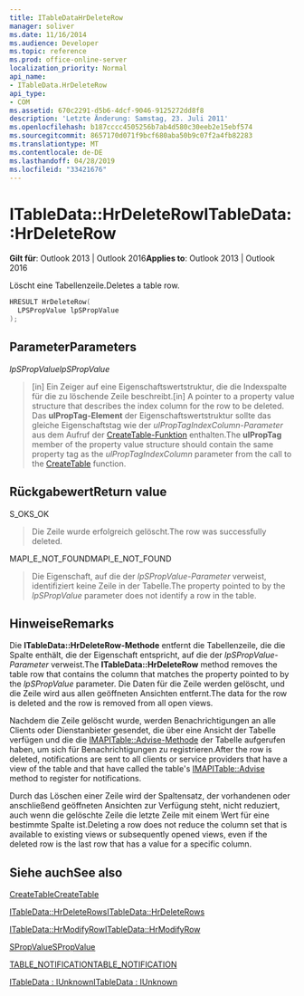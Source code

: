```yaml
---
title: ITableDataHrDeleteRow
manager: soliver
ms.date: 11/16/2014
ms.audience: Developer
ms.topic: reference
ms.prod: office-online-server
localization_priority: Normal
api_name:
- ITableData.HrDeleteRow
api_type:
- COM
ms.assetid: 670c2291-d5b6-4dcf-9046-9125272dd8f8
description: 'Letzte Änderung: Samstag, 23. Juli 2011'
ms.openlocfilehash: b187cccc4505256b7ab4d580c30eeb2e15ebf574
ms.sourcegitcommit: 8657170d071f9bcf680aba50b9c07f2a4fb82283
ms.translationtype: MT
ms.contentlocale: de-DE
ms.lasthandoff: 04/28/2019
ms.locfileid: "33421676"
---
```

# <a name="itabledatahrdeleterow"></a><span data-ttu-id="5788b-103">ITableData::HrDeleteRow</span><span class="sxs-lookup"><span data-stu-id="5788b-103">ITableData::HrDeleteRow</span></span>

  
  
<span data-ttu-id="5788b-104">**Gilt für**: Outlook 2013 | Outlook 2016</span><span class="sxs-lookup"><span data-stu-id="5788b-104">**Applies to**: Outlook 2013 | Outlook 2016</span></span> 
  
<span data-ttu-id="5788b-105">Löscht eine Tabellenzeile.</span><span class="sxs-lookup"><span data-stu-id="5788b-105">Deletes a table row.</span></span>
  
```cpp
HRESULT HrDeleteRow(
  LPSPropValue lpSPropValue
);
```

## <a name="parameters"></a><span data-ttu-id="5788b-106">Parameter</span><span class="sxs-lookup"><span data-stu-id="5788b-106">Parameters</span></span>

 <span data-ttu-id="5788b-107">_lpSPropValue_</span><span class="sxs-lookup"><span data-stu-id="5788b-107">_lpSPropValue_</span></span>
  
> <span data-ttu-id="5788b-108">[in] Ein Zeiger auf eine Eigenschaftswertstruktur, die die Indexspalte für die zu löschende Zeile beschreibt.</span><span class="sxs-lookup"><span data-stu-id="5788b-108">[in] A pointer to a property value structure that describes the index column for the row to be deleted.</span></span> <span data-ttu-id="5788b-109">Das **ulPropTag-Element** der Eigenschaftswertstruktur sollte das gleiche Eigenschaftstag wie der  _ulPropTagIndexColumn-Parameter_ aus dem Aufruf der [CreateTable-Funktion](createtable.md) enthalten.</span><span class="sxs-lookup"><span data-stu-id="5788b-109">The **ulPropTag** member of the property value structure should contain the same property tag as the  _ulPropTagIndexColumn_ parameter from the call to the [CreateTable](createtable.md) function.</span></span> 
    
## <a name="return-value"></a><span data-ttu-id="5788b-110">Rückgabewert</span><span class="sxs-lookup"><span data-stu-id="5788b-110">Return value</span></span>

<span data-ttu-id="5788b-111">S_OK</span><span class="sxs-lookup"><span data-stu-id="5788b-111">S_OK</span></span> 
  
> <span data-ttu-id="5788b-112">Die Zeile wurde erfolgreich gelöscht.</span><span class="sxs-lookup"><span data-stu-id="5788b-112">The row was successfully deleted.</span></span>
    
<span data-ttu-id="5788b-113">MAPI_E_NOT_FOUND</span><span class="sxs-lookup"><span data-stu-id="5788b-113">MAPI_E_NOT_FOUND</span></span> 
  
> <span data-ttu-id="5788b-114">Die Eigenschaft, auf die der  _lpSPropValue-Parameter_ verweist, identifiziert keine Zeile in der Tabelle.</span><span class="sxs-lookup"><span data-stu-id="5788b-114">The property pointed to by the  _lpSPropValue_ parameter does not identify a row in the table.</span></span> 
    
## <a name="remarks"></a><span data-ttu-id="5788b-115">Hinweise</span><span class="sxs-lookup"><span data-stu-id="5788b-115">Remarks</span></span>

<span data-ttu-id="5788b-116">Die **ITableData::HrDeleteRow-Methode** entfernt die Tabellenzeile, die die Spalte enthält, die der Eigenschaft entspricht, auf die der  _lpSPropValue-Parameter_ verweist.</span><span class="sxs-lookup"><span data-stu-id="5788b-116">The **ITableData::HrDeleteRow** method removes the table row that contains the column that matches the property pointed to by the  _lpSPropValue_ parameter.</span></span> <span data-ttu-id="5788b-117">Die Daten für die Zeile werden gelöscht, und die Zeile wird aus allen geöffneten Ansichten entfernt.</span><span class="sxs-lookup"><span data-stu-id="5788b-117">The data for the row is deleted and the row is removed from all open views.</span></span> 
  
<span data-ttu-id="5788b-118">Nachdem die Zeile gelöscht wurde, werden Benachrichtigungen an alle Clients oder Dienstanbieter gesendet, die über eine Ansicht der Tabelle verfügen und die die [IMAPITable::Advise-Methode](imapitable-advise.md) der Tabelle aufgerufen haben, um sich für Benachrichtigungen zu registrieren.</span><span class="sxs-lookup"><span data-stu-id="5788b-118">After the row is deleted, notifications are sent to all clients or service providers that have a view of the table and that have called the table's [IMAPITable::Advise](imapitable-advise.md) method to register for notifications.</span></span> 
  
<span data-ttu-id="5788b-119">Durch das Löschen einer Zeile wird der Spaltensatz, der vorhandenen oder anschließend geöffneten Ansichten zur Verfügung steht, nicht reduziert, auch wenn die gelöschte Zeile die letzte Zeile mit einem Wert für eine bestimmte Spalte ist.</span><span class="sxs-lookup"><span data-stu-id="5788b-119">Deleting a row does not reduce the column set that is available to existing views or subsequently opened views, even if the deleted row is the last row that has a value for a specific column.</span></span>
  
## <a name="see-also"></a><span data-ttu-id="5788b-120">Siehe auch</span><span class="sxs-lookup"><span data-stu-id="5788b-120">See also</span></span>



[<span data-ttu-id="5788b-121">CreateTable</span><span class="sxs-lookup"><span data-stu-id="5788b-121">CreateTable</span></span>](createtable.md)
  
[<span data-ttu-id="5788b-122">ITableData::HrDeleteRows</span><span class="sxs-lookup"><span data-stu-id="5788b-122">ITableData::HrDeleteRows</span></span>](itabledata-hrdeleterows.md)
  
[<span data-ttu-id="5788b-123">ITableData::HrModifyRow</span><span class="sxs-lookup"><span data-stu-id="5788b-123">ITableData::HrModifyRow</span></span>](itabledata-hrmodifyrow.md)
  
[<span data-ttu-id="5788b-124">SPropValue</span><span class="sxs-lookup"><span data-stu-id="5788b-124">SPropValue</span></span>](spropvalue.md)
  
[<span data-ttu-id="5788b-125">TABLE_NOTIFICATION</span><span class="sxs-lookup"><span data-stu-id="5788b-125">TABLE_NOTIFICATION</span></span>](table_notification.md)
  
[<span data-ttu-id="5788b-126">ITableData : IUnknown</span><span class="sxs-lookup"><span data-stu-id="5788b-126">ITableData : IUnknown</span></span>](itabledataiunknown.md)

